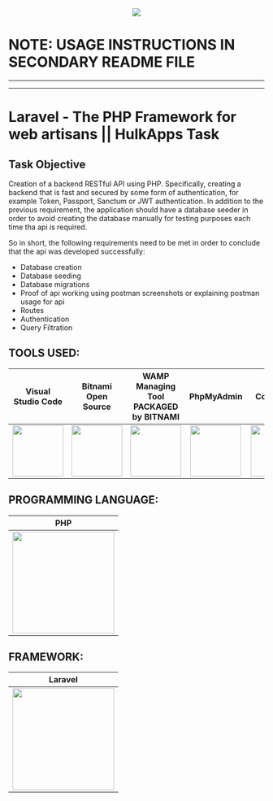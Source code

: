 <p align="center">
  <img src="https://user-images.githubusercontent.com/76923830/232968928-37ab729c-145a-428c-a190-75ffe2b67368.png"/>
</p>

# NOTE: USAGE INSTRUCTIONS IN SECONDARY README FILE
------------------------------------------------------------------------------------------------------------------------
------------------------------------------------------------------------------------------------------------------------

# Laravel - The PHP Framework for web artisans || HulkApps Task

## Task Objective
Creation of a backend RESTful API using PHP. Specifically, creating a backend that is fast and secured by some form of authentication, for example Token, Passport, Sanctum or JWT authentication. In addition to the previous requirement, the application should have a database seeder in order to avoid creating the database manually for testing purposes each time tha api is required.

So in short, the following requirements need to be met in order to conclude that the api was developed successfully:
- Database creation
- Database seeding
- Database migrations
- Proof of api working using postman screenshots or explaining postman usage for api
- Routes
- Authentication
- Query Filtration

## TOOLS USED:
|Visual Studio Code|Bitnami Open Source|WAMP Managing Tool PACKAGED by BITNAMI|PhpMyAdmin|Composer|Postman|
|:-:|:-:|:-:|:-:|:-:|:-:|
|<img src="https://user-images.githubusercontent.com/76923830/232976599-f3664623-da87-4699-998e-428358c41f5c.png" width="100">|<img src="https://user-images.githubusercontent.com/76923830/232976663-fade9d0a-f70b-47c5-9c36-54013fa26de8.png" width="100">|<img src="https://user-images.githubusercontent.com/76923830/232976714-c1249126-39e0-4100-98c2-024a839d606e.png" width="100">|<img src="https://user-images.githubusercontent.com/76923830/232976760-a013bba2-094d-4345-a363-eaaeaa3d7267.png" width="100">|<img src="https://user-images.githubusercontent.com/76923830/232976813-8265b645-f407-4517-9169-b149d281c8b5.png" width="100">|<img src="https://user-images.githubusercontent.com/76923830/233024463-94e361e3-552c-4cf9-ae83-e15cbbde7af1.png" width="100">|


## PROGRAMMING LANGUAGE:
|PHP|
|:-:|
|<img src="https://user-images.githubusercontent.com/76923830/232976123-0b69e481-50bb-4407-94e2-9148ecbe3b2a.png" width="200">|

## FRAMEWORK:
|Laravel|
|:-:|
|<img src="https://user-images.githubusercontent.com/76923830/232974917-d376cc16-da7c-42d8-99df-acd777680b55.png" width="200">|